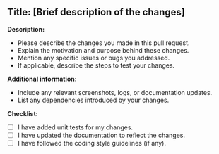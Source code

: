 ## Title: [Brief description of the changes]

**Description:**

* Please describe the changes you made in this pull request.
* Explain the motivation and purpose behind these changes.
* Mention any specific issues or bugs you addressed.
* If applicable, describe the steps to test your changes.

**Additional information:**

* Include any relevant screenshots, logs, or documentation updates.
* List any dependencies introduced by your changes.

**Checklist:**

* [ ] I have added unit tests for my changes.
* [ ] I have updated the documentation to reflect the changes.
* [ ] I have followed the coding style guidelines (if any).

